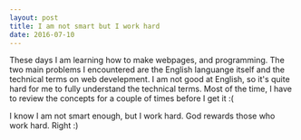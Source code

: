 ```yaml
---
layout: post
title: I am not smart but I work hard
date: 2016-07-10
---
```


These days I am learning how to make webpages, and programming. The two main problems I encountered are the English languange itself and the technical terms on web develepment. I am not good at English, so it's quite hard for me to fully understand the technical terms. Most of the time, I have to review the concepts for a couple of times before I get it :(

I know I am not smart enough, but I work hard. God rewards those who work hard. Right :)